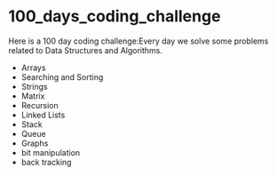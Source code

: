 # 100_days_coding_challenge
Here is a 100 day coding challenge:Every day we solve some problems related to Data Structures and Algorithms.
* Arrays
* Searching and Sorting
* Strings
* Matrix
* Recursion
* Linked Lists
* Stack
* Queue
* Graphs
* bit manipulation
* back tracking
